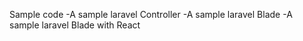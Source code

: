 Sample code
-A sample laravel Controller
-A sample laravel Blade
-A sample laravel Blade with React
